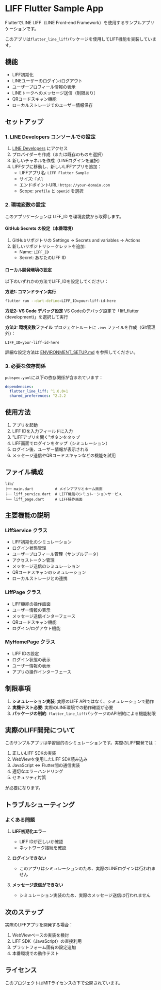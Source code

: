# LIFF Flutter Sample App

FlutterでLINE LIFF（LINE Front-end Framework）を使用するサンプルアプリケーションです。

このアプリは`flutter_line_liff`パッケージを使用してLIFF機能を実装しています。

## 機能

- LIFF初期化
- LINEユーザーのログイン/ログアウト
- ユーザープロフィール情報の表示
- LINEトークへのメッセージ送信（制限あり）
- QRコードスキャン機能
- ローカルストレージでのユーザー情報保存

## セットアップ

### 1. LINE Developers コンソールでの設定

1. [LINE Developers](https://developers.line.biz/ja/) にアクセス
2. プロバイダーを作成（または既存のものを選択）
3. 新しいチャネルを作成（LINEログインを選択）
4. LIFFタブに移動し、新しいLIFFアプリを追加：
   - LIFFアプリ名: `LIFF Flutter Sample`
   - サイズ: `Full`
   - エンドポイントURL: `https://your-domain.com`
   - Scope: `profile` と `openid` を選択

### 2. 環境変数の設定

このアプリケーションは LIFF_ID を環境変数から取得します。

#### GitHub Secrets の設定（本番環境）

1. GitHubリポジトリの Settings → Secrets and variables → Actions
2. 新しいリポジトリシークレットを追加:
   - Name: `LIFF_ID`
   - Secret: あなたのLIFF ID

#### ローカル開発環境の設定

以下のいずれかの方法でLIFF_IDを設定してください：

**方法1: コマンドライン実行**
```bash
flutter run --dart-define=LIFF_ID=your-liff-id-here
```

**方法2: VS Code デバッグ設定**
VS Codeのデバッグ設定で「liff_flutter (development)」を選択して実行

**方法3: 環境変数ファイル**
プロジェクトルートに `.env` ファイルを作成（Git管理外）：
```
LIFF_ID=your-liff-id-here
```

詳細な設定方法は [ENVIRONMENT_SETUP.md](ENVIRONMENT_SETUP.md) を参照してください。

### 3. 必要な依存関係

`pubspec.yaml`に以下の依存関係が含まれています：

```yaml
dependencies:
  flutter_line_liff: ^1.0.0+1
  shared_preferences: ^2.2.2
```

## 使用方法

1. アプリを起動
2. LIFF IDを入力フィールドに入力
3. "LIFFアプリを開く"ボタンをタップ
4. LIFF画面でログインをタップ（シミュレーション）
5. ログイン後、ユーザー情報が表示される
6. メッセージ送信やQRコードスキャンなどの機能を試用

## ファイル構成

```
lib/
├── main.dart          # メインアプリとホーム画面
├── liff_service.dart  # LIFF機能のシミュレーションサービス
└── liff_page.dart     # LIFF操作画面
```

## 主要機能の説明

### LiffService クラス

- LIFF初期化のシミュレーション
- ログイン状態管理
- ユーザープロフィール管理（サンプルデータ）
- アクセストークン管理
- メッセージ送信のシミュレーション
- QRコードスキャンのシミュレーション
- ローカルストレージとの連携

### LiffPage クラス

- LIFF機能の操作画面
- ユーザー情報の表示
- メッセージ送信インターフェース
- QRコードスキャン機能
- ログイン/ログアウト機能

### MyHomePage クラス

- LIFF IDの設定
- ログイン状態の表示
- ユーザー情報の表示
- アプリの操作インターフェース

## 制限事項

1. **シミュレーション実装**: 実際のLIFF APIではなく、シミュレーションで動作
2. **実機テスト必要**: 実際のLINE環境での動作確認が必要
3. **パッケージの制約**: `flutter_line_liff`パッケージのAPI制約による機能制限

## 実際のLIFF開発について

このサンプルアプリは学習目的のシミュレーションです。実際のLIFF開発では：

1. 正しいLIFF SDKの実装
2. WebViewを使用したLIFF SDK読み込み
3. JavaScript ⇔ Flutter間の通信実装
4. 適切なエラーハンドリング
5. セキュリティ対策

が必要になります。

## トラブルシューティング

### よくある問題

1. **LIFF初期化エラー**
   - LIFF IDが正しいか確認
   - ネットワーク接続を確認

2. **ログインできない**
   - このアプリはシミュレーションのため、実際のLINEログインは行われません

3. **メッセージ送信ができない**
   - シミュレーション実装のため、実際のメッセージ送信は行われません

## 次のステップ

実際のLIFFアプリを開発する場合：

1. WebViewベースの実装を検討
2. LIFF SDK（JavaScript）の直接利用
3. プラットフォーム固有の設定追加
4. 本番環境での動作テスト

## ライセンス

このプロジェクトはMITライセンスの下で公開されています。